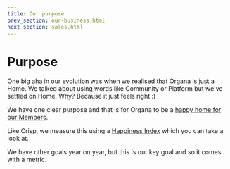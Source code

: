 ```yaml
---
title: Our purpose
prev_section: our-business.html
next_section: sales.html
---
```


Purpose
=======

One big aha in our evolution was when we realised that Organa is just a Home. We talked about using words like Community or Platform but we've settled on Home. Why? Because it just feels right :)

We have one clear purpose and that is for Organa to be a [happy home for our Members](what-is-organa.html).

Like Crisp, we measure this using a [Happiness Index](happiness-index.html) which you can take a look at. 

We have other goals year on year, but this is our key goal and so it comes with a metric.


